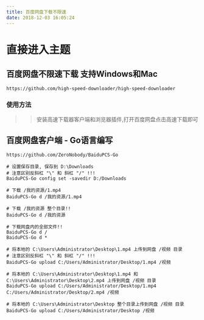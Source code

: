 ```yaml
---
title: 百度网盘下载不限速
date: 2018-12-03 16:05:24
---
```

# 直接进入主题

## 百度网盘不限速下载 支持Windows和Mac

	https://github.com/high-speed-downloader/high-speed-downloader

### 使用方法

>> 安装高速下载器客户端和浏览器插件,打开百度网盘点击高速下载即可

## 百度网盘客户端 - Go语言编写

	https://github.com/ZeroNobody/BaiduPCS-Go

	# 设置保存目录, 保存到 D:\Downloads
	# 注意区别反斜杠 "\" 和 斜杠 "/" !!!
	BaiduPCS-Go config set -savedir D:/Downloads

	# 下载 /我的资源/1.mp4
	BaiduPCS-Go d /我的资源/1.mp4

	# 下载 /我的资源 整个目录!!
	BaiduPCS-Go d /我的资源

	# 下载网盘内的全部文件!!
	BaiduPCS-Go d /
	BaiduPCS-Go d *

	# 将本地的 C:\Users\Administrator\Desktop\1.mp4 上传到网盘 /视频 目录
	# 注意区别反斜杠 "\" 和 斜杠 "/" !!!
	BaiduPCS-Go upload C:/Users/Administrator/Desktop/1.mp4 /视频

	# 将本地的 C:\Users\Administrator\Desktop\1.mp4 和 C:\Users\Administrator\Desktop\2.mp4 上传到网盘 /视频 目录
	BaiduPCS-Go upload C:/Users/Administrator/Desktop/1.mp4 C:/Users/Administrator/Desktop/2.mp4 /视频
	
	# 将本地的 C:\Users\Administrator\Desktop 整个目录上传到网盘 /视频 目录
	BaiduPCS-Go upload C:/Users/Administrator/Desktop /视频